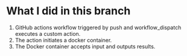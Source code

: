 


# What I did in this branch
1. GitHub actions workflow triggered by push and workflow_dispatch executes a custom action.
2. The action initiates a docker container.
3. The Docker container accepts input and outputs results.
